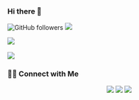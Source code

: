 ### Hi there 👋

![GitHub followers](https://img.shields.io/github/followers/aniruddha004?label=Follow&style=social)
![](https://komarev.com/ghpvc/?username=your-github-aniruddha004&color=blueviolet)



<a href="https://github.com/aniruddha004">
  <img align="center" src="https://github-readme-stats.vercel.app/api/top-langs/?username=aniruddha004&theme=algolia&langs_count=8&layout=compact" />
</a>
<br>
<br>
<a href="https://github.com/aniruddha004">
  <img align="center" src="https://github-readme-stats.vercel.app/api?username=aniruddha004&show_icons=true&theme=algolia&count_private=false" />
</a>

### 🤝🏻 Connect with Me
<p align="center">
<a href="https://drive.google.com/file/d/12_pnz6WNEb1PCfwtqzP_QoKVPMXUm4Fz/view?usp=sharing"><img src="https://img.shields.io/badge/Resume-Aniruddha%20Deshmukh-blue?labelColor=grey"/></a>
<a href="https://linkedin.com/in/aniruddha-deshmukh/"><img src="https://img.shields.io/badge/-aniruddha--deshmukh-blue?style=flat&logo=Linkedin&logoColor=white&labelColor=grey"/></a>
<a href="mailto: anideshmukh004@gmail.com"><img src="https://img.shields.io/badge/-anideshmukh004%40gmail.com-blue?style=flat&logo=Gmail&logoColor=white&labelColor=grey"/></a>

</p>


<!--
**Aniruddha004/Aniruddha004** is a ✨ _special_ ✨ repository because its `README.md` (this file) appears on your GitHub profile.

Here are some ideas to get you started:

- 🔭 I’m currently working on ...
- 🌱 I’m currently learning ...
- 👯 I’m looking to collaborate on ...
- 🤔 I’m looking for help with ...
- 💬 Ask me about ...
- 📫 How to reach me: ...
- 😄 Pronouns: ...
- ⚡ Fun fact: ...
-->
